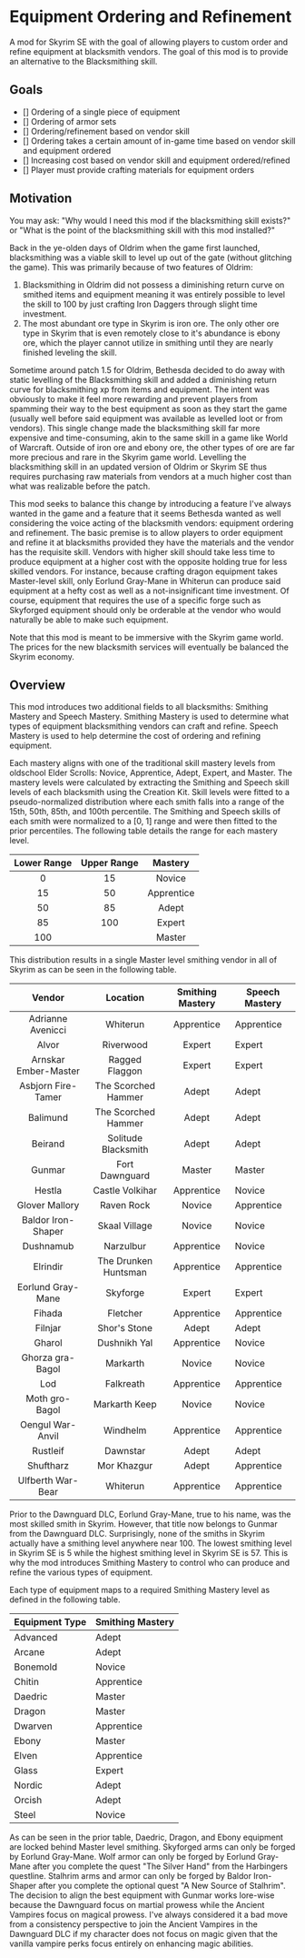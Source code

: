 # Equipment Ordering and Refinement
A mod for Skyrim SE with the goal of allowing players to custom order and refine equipment at blacksmith vendors. The goal of this mod is to provide an alternative to the Blacksmithing skill.


## Goals
- [] Ordering of a single piece of equipment
- [] Ordering of armor sets
- [] Ordering/refinement based on vendor skill
- [] Ordering takes a certain amount of in-game time based on vendor skill and equipment ordered
- [] Increasing cost based on vendor skill and equipment ordered/refined
- [] Player must provide crafting materials for equipment orders


## Motivation
You may ask: "Why would I need this mod if the blacksmithing skill exists?" or "What is the point of the blacksmithing skill with this mod installed?" 


Back in the ye-olden days of Oldrim when the game first launched, blacksmithing was a viable skill to level up out of the gate (without glitching the game). This was primarily because of two features of Oldrim:
1. Blacksmithing in Oldrim did not possess a diminishing return curve on smithed items and equipment meaning it was entirely possible to level the skill to 100 by just crafting Iron Daggers through slight time investment.
2. The most abundant ore type in Skyrim is iron ore. The only other ore type in Skyrim that is even remotely close to it's abundance is ebony ore, which the player cannot utilize in smithing until they are nearly finished leveling the skill.


Sometime around patch 1.5 for Oldrim, Bethesda decided to do away with static levelling of the Blacksmithing skill and added a diminishing return curve for blacksmithing xp from items and equipment. The intent was obviously to make it feel more rewarding and prevent players from spamming their way to the best equipment as soon as they start the game (usually well before said equipment was available as levelled loot or from vendors). This single change made the blacksmithing skill far more expensive and time-consuming, akin to the same skill in a game like World of Warcraft. Outside of iron ore and ebony ore, the other types of ore are far more precious and rare in the Skyrim game world. Levelling the blacksmithing skill in an updated version of Oldrim or Skyrim SE thus requires purchasing raw materials from vendors at a much higher cost than what was realizable before the patch.


This mod seeks to balance this change by introducing a feature I've always wanted in the game and a feature that it seems Bethesda wanted as well considering the voice acting of the blacksmith vendors: equipment ordering and refinement. The basic premise is to allow players to order equipment and refine it at blacksmiths provided they have the materials and the vendor has the requisite skill. Vendors with higher skill should take less time to produce equipment at a higher cost with the opposite holding true for less skilled vendors. For instance, because crafting dragon equipment takes Master-level skill, only Eorlund Gray-Mane in Whiterun can produce said equipment at a hefty cost as well as a not-insignificant time investment. Of course, equipment that requires the use of a specific forge such as Skyforged equipment should only be orderable at the vendor who would naturally be able to make such equipment.


Note that this mod is meant to be immersive with the Skyrim game world. The prices for the new blacksmith services will eventually be balanced the Skyrim economy.


## Overview
This mod introduces two additional fields to all blacksmiths: Smithing Mastery and Speech Mastery. Smithing Mastery is used to determine what types of equipment blacksmithing vendors can craft and refine. Speech Mastery is used to help determine the cost of ordering and refining equipment. 


Each mastery aligns with one of the traditional skill mastery levels from oldschool Elder Scrolls: Novice, Apprentice, Adept, Expert, and Master. The mastery levels were calculated by extracting the Smithing and Speech skill levels of each blacksmith using the Creation Kit. Skill levels were fitted to a pseudo-normalized distribution where each smith falls into a range of the 15th, 50th, 85th, and 100th percentile. The Smithing and Speech skills of each smith were normalized to a [0, 1] range and were then fitted to the prior percentiles. The following table details the range for each mastery level.


| Lower Range | Upper Range |   Mastery  |
|:-----------:|:-----------:|:----------:|
|      0      |      15     |   Novice   |
|      15     |      50     | Apprentice |
|      50     |      85     |    Adept   |
|      85     |     100     |   Expert   |
|     100     |             |   Master   |


This distribution results in a single Master level smithing vendor in all of Skyrim as can be seen in the following table.


|         Vendor         |       Location       | Smithing Mastery | Speech Mastery |
|:----------------------:|:--------------------:|:----------------:|----------------|
|    Adrianne Avenicci   |       Whiterun       |    Apprentice    |   Apprentice   |
|          Alvor         |       Riverwood      |      Expert      |     Expert     |
| Arnskar   Ember-Master |    Ragged Flaggon    |      Expert      |     Expert     |
|   Asbjorn Fire-Tamer   |  The Scorched Hammer |       Adept      |      Adept     |
|        Balimund        |  The Scorched Hammer |       Adept      |      Adept     |
|         Beirand        |  Solitude Blacksmith |       Adept      |      Adept     |
|         Gunmar         |    Fort Dawnguard    |      Master      |     Master     |
|         Hestla         |    Castle Volkihar   |    Apprentice    |     Novice     |
|     Glover Mallory     |      Raven Rock      |      Novice      |   Apprentice   |
|   Baldor Iron-Shaper   |     Skaal Village    |      Novice      |     Novice     |
|        Dushnamub       |       Narzulbur      |    Apprentice    |     Novice     |
|        Elrindir        | The Drunken Huntsman |    Apprentice    |   Apprentice   |
|    Eorlund Gray-Mane   |       Skyforge       |      Expert      |     Expert     |
|         Fihada         |       Fletcher       |    Apprentice    |   Apprentice   |
|         Filnjar        |     Shor's Stone     |       Adept      |      Adept     |
|         Gharol         |     Dushnikh Yal     |    Apprentice    |     Novice     |
|    Ghorza gra-Bagol    |       Markarth       |      Novice      |     Novice     |
|           Lod          |       Falkreath      |    Apprentice    |   Apprentice   |
|     Moth gro-Bagol     |     Markarth Keep    |      Novice      |     Novice     |
|    Oengul War-Anvil    |       Windhelm       |    Apprentice    |   Apprentice   |
|        Rustleif        |       Dawnstar       |       Adept      |      Adept     |
|        Shuftharz       |      Mor Khazgur     |       Adept      |   Apprentice   |
|    Ulfberth War-Bear   |       Whiterun       |    Apprentice    |   Apprentice   |


Prior to the Dawnguard DLC, Eorlund Gray-Mane, true to his name, was the most skilled smith in Skyrim. However, that title now belongs to Gunmar from the Dawnguard DLC. Surprisingly, none of the smiths in Skyrim actually have a smithing level anywhere near 100. The lowest smithing level in Skyrim SE is 5 while the highest smithing level in Skyrim SE is 57. This is why the mod introduces Smithing Mastery to control who can produce and refine the various types of equipment. 


Each type of equipment maps to a required Smithing Mastery level as defined in the following table.


| Equipment Type | Smithing Mastery |
|----------------|------------------|
| Advanced       | Adept            |
| Arcane         | Adept            |
| Bonemold       | Novice           |
| Chitin         | Apprentice       |
| Daedric        | Master           |
| Dragon         | Master           |
| Dwarven        | Apprentice       |
| Ebony          | Master           |
| Elven          | Apprentice       |
| Glass          | Expert           |
| Nordic         | Adept            |
| Orcish         | Adept            |
| Steel          | Novice           |


As can be seen in the prior table, Daedric, Dragon, and Ebony equipment are locked behind Master level smithing. Skyforged arms can only be forged by Eorlund Gray-Mane. Wolf armor can only be forged by Eorlund Gray-Mane after you complete the quest "The Silver Hand" from the Harbingers questline. Stalhrim arms and armor can only be forged by Baldor Iron-Shaper after you complete the optional quest "A New Source of Stalhrim". The decision to align the best equipment with Gunmar works lore-wise because the Dawnguard focus on martial prowess while the Ancient Vampires focus on magical prowess. I've always considered it a bad move from a consistency perspective to join the Ancient Vampires in the Dawnguard DLC if my character does not focus on magic given that the vanilla vampire perks focus entirely on enhancing magic abilities.
